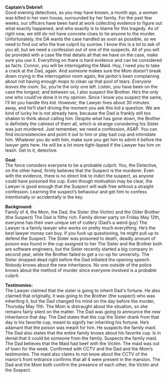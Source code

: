 **Captain’s Debrief:**\
Good evening detectives, as you may have known, a month ago, a woman was killed in her own house, surrounded by her family. For the past few weeks, our officers have been hard at work collecting evidence to figure out what exactly happened, and who exactly is to blame for this tragedy. As of right now, we still do not have concrete clues to tie anyone to the murder. Unfortunately, the DA wants the case handled as soon as possible, so we need to find out who the true culprit by sunrise. I know this is a lot to ask of you all, but we need a confession out of one of the suspects. All of you will be provided with a case file that details all that we have on the case, make sure you use it. Everything on there is hard evidence and can be considered as facts. Connor, you will be interrogating the Maid. Huy, I need you to take a crack at the Dad, again. And someone makes sure the Mom doesn’t break down crying in the interrogation room again, the janitor’s been complaining about not having enough mops to clean up that pool of tears. *Everyone leaves the room*.
So, you’re the only one left. Listen, you have been on the case the longest, and between us, I also suspect the Brother. He’s the only one who could’ve done it in my opinion. Since I know you suspect the same, I’ll let you handle this kid. However, the Lawyer lives about 30 minutes away, and he’ll start driving the moment you ask this kid a question. We are kind of lucky he is not already here, because the Dad is frankly still too shaken to think about calling him. Despite what has gone down, the Brother is definitely the calmest of them all, which is strange considering his Sister was just murdered. Just remember, we need a confession, ASAP. You can find inconsistencies and point it out to him or play bad cop and intimidate him. Whatever you do with him, make sure you get him to admit it before the lawyer gets here. He will be a lot more tight-lipped if the Lawyer has him on leash. Get to it, detective.  


**Goal:**\
The force considers everyone to be a probable culprit. You, the Detective, on the other hand, firmly believes that the Suspect is the murderer.
Even with the evidence, there is no direct link to indict the suspect, as anyone could have poisoned the cup. Even though motivation may be clear, the Lawyer is good enough that the Suspect will walk free without a straight confession.
Learning the suspect’s behaviour and get him to confess intentionally or accidentally is the key.

**Background:**\
Family of 4, the Mom, the Dad, the Sister (the Victim) and the Older Brother (the Suspect)
The Dad is filthy rich.
Family dinner party on Friday May 12th, everyone has their own unique set of cutlery (Dad’s a weird guy)
The Lawyer is a family lawyer who works on pretty much everything. He’s the best lawyer money can buy. If you fuck up questioning, he might pull up to defend the Suspect.
The Sister was poisoned to death, deadly amount of poison was found in the cup assigned to her
The Sister and the Brother both are software engineers, but the Sister recently started a big company in second year, while the Brother failed to get a co-op for university.
The Sister dropped dead right before the Dad initiated the opening speech. Nobody knows about the new inheritance.
No one outside of the police knows about the method of murder since everyone involved is a probable culprit. 

**Testimonies:**\
The Lawyer claimed that the sister is going to inherit Dad's fortune. He also claimed that originally, it was going to the Brother (the suspect) who was inheriting it, but the Dad changed his mind on the day before the murder, Thursday May 11th.
The Mom is distraught about the situation, so she remains fairly silent on the matter. 
The Dad was going to announce the new inheritance that day. The Dad states that the cup the Sister drank from that day is his favorite cup, meant to signify her inheriting his fortune. He’s adamant that the poison was meant for him. He suspects the family maid.
The Dad also states that the entire family knows about his favorite cup.
Is in denial that it could be someone from the family. Suspects the family maid. The Dad believes that the Maid had beef with the Victim.
The maid was out of town for the week. Confirmed with CCTV and the Dad and the Mom’s testimonies. The maid also claims to not know about the 
CCTV of the manor’s front entrance confirms that all 4 were present in the mansion. The Dad and the Mom both confirm the presence of each other, the Victim and the Suspect.
